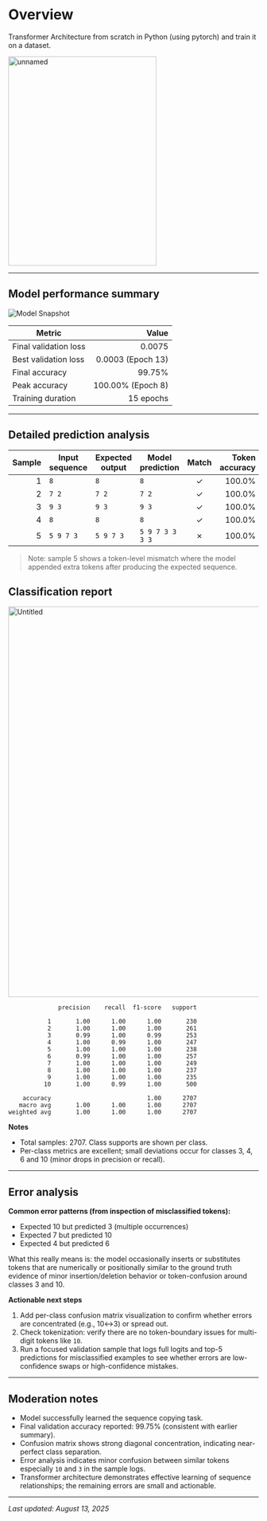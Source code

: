 # Overview
Transformer Architecture from scratch in Python (using pytorch) and train it on a dataset.

<img width="298" height="420" alt="unnamed" src="https://github.com/user-attachments/assets/9a6e1097-7cc7-47b3-ad2a-00f88af7553f" />

---

## Model performance summary
![Model Snapshot](https://github.com/user-attachments/assets/f4e280af-5c4c-4a6e-a827-9d54026c8261)

| Metric                |             Value |
| --------------------- | ----------------: |
| Final validation loss |            0.0075 |
| Best validation loss  | 0.0003 (Epoch 13) |
| Final accuracy        |            99.75% |
| Peak accuracy         | 100.00% (Epoch 8) |
| Training duration     |         15 epochs |

---

## Detailed prediction analysis

| Sample | Input sequence | Expected output | Model prediction | Match | Token accuracy |
| -----: | -------------- | --------------- | ---------------- | :---: | -------------: |
|      1 | `8`            | `8`             | `8`              |   ✓   |         100.0% |
|      2 | `7 2`          | `7 2`           | `7 2`            |   ✓   |         100.0% |
|      3 | `9 3`          | `9 3`           | `9 3`            |   ✓   |         100.0% |
|      4 | `8`            | `8`             | `8`              |   ✓   |         100.0% |
|      5 | `5 9 7 3`      | `5 9 7 3`       | `5 9 7 3 3 3 3`  |   ✗   |         100.0% |

> Note: sample 5 shows a token-level mismatch where the model appended extra tokens after producing the expected sequence.

## Classification report
<img width="928" height="784" alt="Untitled" src="https://github.com/user-attachments/assets/f9abb097-59de-4558-8e72-1129f5c96779" />


```
              precision    recall  f1-score   support

           1       1.00      1.00      1.00       230
           2       1.00      1.00      1.00       261
           3       0.99      1.00      0.99       253
           4       1.00      0.99      1.00       247
           5       1.00      1.00      1.00       238
           6       0.99      1.00      1.00       257
           7       1.00      1.00      1.00       249
           8       1.00      1.00      1.00       237
           9       1.00      1.00      1.00       235
          10       1.00      0.99      1.00       500

    accuracy                           1.00      2707
   macro avg       1.00      1.00      1.00      2707
weighted avg       1.00      1.00      1.00      2707
```

**Notes**

* Total samples: 2707. Class supports are shown per class.
* Per-class metrics are excellent; small deviations occur for classes 3, 4, 6 and 10 (minor drops in precision or recall).

---

## Error analysis

**Common error patterns (from inspection of misclassified tokens):**

* Expected 10 but predicted 3 (multiple occurrences)
* Expected 7 but predicted 10
* Expected 4 but predicted 6

What this really means is: the model occasionally inserts or substitutes tokens that are numerically or positionally similar to the ground truth evidence of minor insertion/deletion behavior or token-confusion around classes 3 and 10.

**Actionable next steps**

1. Add per-class confusion matrix visualization to confirm whether errors are concentrated (e.g., 10↔3) or spread out.
2. Check tokenization: verify there are no token-boundary issues for multi-digit tokens like `10`.
3. Run a focused validation sample that logs full logits and top-5 predictions for misclassified examples to see whether errors are low-confidence swaps or high-confidence mistakes.

---

## Moderation notes

* Model successfully learned the sequence copying task.
* Final validation accuracy reported: 99.75% (consistent with earlier summary).
* Confusion matrix shows strong diagonal concentration, indicating near-perfect class separation.
* Error analysis indicates minor confusion between similar tokens especially `10` and `3` in the sample logs.
* Transformer architecture demonstrates effective learning of sequence relationships; the remaining errors are small and actionable.

---

*Last updated: August 13, 2025*
